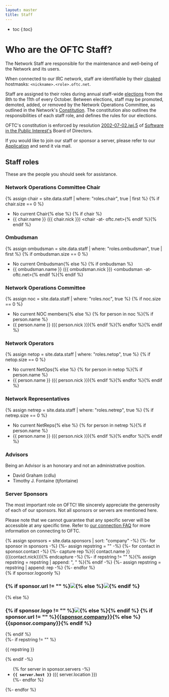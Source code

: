 ```yaml
---
layout: master
title: Staff
---
```

* toc
{:toc}

# Who are the OFTC Staff?

The Network Staff are responsible for the maintenance and well-being of the
Network and its users.

When connected to our IRC network, staff are identifiable by their
[cloaked](/UserCloaks) hostmasks: `<nickname>.<role>.oftc.net`.

Staff are assigned to their roles during annual staff-wide 
[elections](/ElectionResults/) from the 8th to the 11th of every October. 
Between elections, staff may be promoted, demoted, added, or removed by the
Network Operations Committee, as outlined in the Network's
[Constitution](/constitution). The constitution also outlines the
responsibilities of each staff role, and defines the rules for our elections. 

OFTC's constitution is enforced by resolution
[2002-07-02.iwj.5](http://www.spi-inc.org/corporate/resolutions/2002/2002-07-02.iwj.5/)
of [Software in the Public Interest's](http://www.spi-inc.org/) Board of
Directors.

If you would like to join our staff or sponsor a server, please refer to our
[Application](/Application) and send it via mail.

## Staff roles

These are the people you should seek for assistance.

### Network Operations Committee Chair

{% assign chair = site.data.staff | where: "roles.chair", true | first %}
{% if chair.size == 0 %}
 * No current Chair{% else %}
{% if chair %}
 * {{ chair.name }} ({{ chair.nick }}) <chair -at- oftc.net>{% endif %}{% endif %}

### Ombudsman

{% assign ombudsman = site.data.staff | where: "roles.ombudsman", true | first %}
{% if ombudsman.size == 0 %}
 * No current Ombudsman{% else %}
{% if ombudsman %}
 * {{ ombudsman.name }} ({{ ombudsman.nick }}) <ombudsman -at- oftc.net>{% endif %}{% endif %}

### Network Operations Committee

{% assign noc = site.data.staff | where: "roles.noc", true %}
{% if noc.size == 0 %}
 * No current NOC members{% else %}
{% for person in noc %}{% if person.name %}
 * {{ person.name }} ({{ person.nick }}){% endif %}{% endfor %}{% endif %}

### Network Operators

{% assign netop = site.data.staff | where: "roles.netop", true %}
{% if netop.size == 0 %}
 * No current NetOps{% else %}
{% for person in netop %}{% if person.name %}
 * {{ person.name }} ({{ person.nick }}){% endif %}{% endfor %}{% endif %}

### Network Representatives

{% assign netrep = site.data.staff | where: "roles.netrep", true %}
{% if netrep.size == 0 %}
 * No current NetReps{% else %}
{% for person in netrep %}{% if person.name %}
 * {{ person.name }} ({{ person.nick }}){% endif %}{% endfor %}{% endif %}

### Advisors

Being an Advisor is an honorary and not an administrative position.

 * David Graham (cdlu)
 * Timothy J. Fontaine (tjfontaine)

### Server Sponsors

The most important role on OFTC! We sincerely appreciate the generosity of
each of our sponsors. Not all sponsors or servers are mentioned here.

Please note that we cannot guarantee that any specific server will be 
accessible at any specific time. Refer to [our connection FAQ](/FAQ/IRC_Related_Questions/#what-irc-servers-can-i-connect-to) for more
information on connecting to OFTC.


<div class="row row-cols-1 row-cols-md-3 g-4">
	{% assign sponsors = site.data.sponsors | sort: "company" -%}
	{%- for sponsor in sponsors -%}
		{%- assign repstring = "" -%}
		{%- for contact in sponsor.contact -%}
			{%- capture rep %}{{ contact.name }} ({{contact.nick}}){% endcapture -%}
			{%- if repstring != "" %}{% assign repstring = repstring | append: ", " %}{% endif -%}
			{%- assign repstring = repstring | append: rep -%}
		{%- endfor %}
	  <div class="col">
		<div class="card sponsorcard h-100">
		  <div class="card-header">
			{% if sponsor.logoonly %}	
				<h3 class="card-title text-center">{% if sponsor.url != "" %}<a href="{{sponsor.url}}"><img src="{{sponsor.logo}}" /></a>{% else %}<img src="{{sponsor.logo}}" />{% endif %}</h3>
			{% else %}
				<h3 class="card-title logoandname">{% if sponsor.logo != "" %}<img class="pe-2" src="{{sponsor.logo}}" />{% else %}<i class="bi bi-emoji-sunglasses-fill pe-2"></i>{% endif %}
				{% if sponsor.url != "" %}<a href="{{sponsor.url}}">{{sponsor.company}}</a>{% else %}{{sponsor.company}}{% endif %}</h3>
			{% endif %}
	  </div>
	  <div class="card-body">
		{%- if repstring != "" %}<p>{{ repstring }}</p>{% endif -%}
		<ul>
			{% for server in sponsor.servers -%}
					<li><code><strong>{{ server.host }}</strong></code> ({{ server.location }})</li>
			{%- endfor %}
		</ul>
	  </div>
	</div>
</div>
{%- endfor %}
</div>


